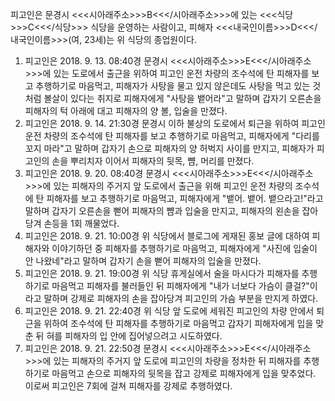 피고인은 문경시 <<<시아래주소>>>B<<</시아래주소>>>에 있는 <<<식당>>>C<<</식당>>> 식당을 운영하는 사람이고, 피해자 <<<내국인이름>>>D<<</내국인이름>>>(여, 23세)는 위 식당의 종업원이다.
1. 피고인은 2018. 9. 13. 08:40경 문경시 <<<시아래주소>>>E<<</시아래주소>>>에 있는 도로에서 출근을 위하여 피고인 운전 차량의 조수석에 탄 피해자를 보고 추행하기로 마음먹고, 피해자가 사탕을 물고 있지 않은데도 사탕을 먹고 있는 것처럼 볼살이 있다는 취지로 피해자에게 "사탕을 뱉어라"고 말하며 갑자기 오른손을 피해자의 턱 아래에 대고 피해자의 양 볼, 입술을 만졌다.
2. 피고인은 2018. 9. 14. 21:30경 문경시 이하 불상의 도로에서 퇴근을 위하여 피고인 운전 차량의 조수석에 탄 피해자를 보고 추행하기로 마음먹고, 피해자에게 "다리를 꼬지 마라"고 말하며 갑자기 손으로 피해자의 양 허벅지 사이를 만지고, 피해자가 피고인의 손을 뿌리치자 이어서 피해자의 뒷목, 뺨, 머리를 만졌다.
3. 피고인은 2018. 9. 20. 08:40경 문경시 <<<시아래주소>>>E<<</시아래주소>>>에 있는 피해자의 주거지 앞 도로에서 출근을 위해 피고인 운전 차량의 조수석에 탄 피해자를 보고 추행하기로 마음먹고, 피해자에게 "뱉어. 뱉어. 뱉으라고!"라고 말하며 갑자기 오른손을 뻗어 피해자의 뺨과 입술을 만지고, 피해자의 왼손을 잡아당겨 손등을 1회 깨물었다.
4. 피고인은 2018. 9. 21. 10:00경 위 식당에서 블로그에 게재된 홍보 글에 대하여 피해자와 이야기하던 중 피해자를 추행하기로 마음먹고, 피해자에게 "사진에 입술이 안 나왔네"라고 말하며 갑자기 손을 뻗어 피해자의 입술을 만졌다.
5. 피고인은 2018. 9. 21. 19:00경 위 식당 휴게실에서 술을 마시다가 피해자를 추행하기로 마음먹고 피해자를 불러들인 뒤 피해자에게 "내가 너보다 가슴이 클걸?"이라고 말하며 강제로 피해자의 손을 잡아당겨 피고인의 가슴 부분을 만지게 하였다.
6. 피고인은 2018. 9. 21. 22:40경 위 식당 앞 도로에 세워진 피고인의 차량 안에서 퇴근을 위하여 조수석에 탄 피해자를 추행하기로 마음먹고 갑자기 피해자에게 입을 맞춘 뒤 혀를 피해자의 입 안에 집어넣으려고 시도하였다.
7. 피고인은 2018. 9. 21. 22:50경 문경시 <<<시아래주소>>>E<<</시아래주소>>>에 있는 피해자의 주거지 앞 도로에 피고인의 차량을 정차한 뒤 피해자를 추행하기로 마음먹고 손으로 피해자의 뒷목을 잡고 강제로 피해자에게 입을 맞추었다.
이로써 피고인은 7회에 걸쳐 피해자를 강제로 추행하였다.
